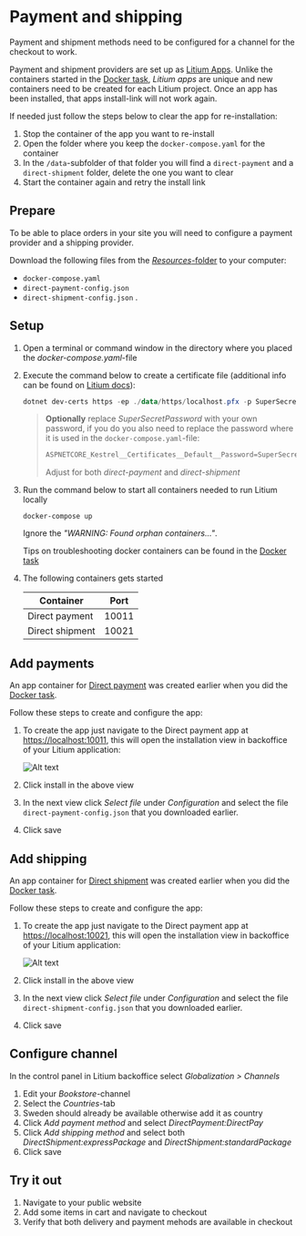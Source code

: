 # Payment and shipping

Payment and shipment methods need to be configured for a channel for the checkout to work.

Payment and shipment providers are set up as [Litium Apps](https://docs.litium.com/documentation/litium-apps). Unlike the containers started in the [Docker task](../Docker), _Litium apps_ are unique and new containers need to be created for each Litium project. Once an app has been installed, that apps install-link will not work again.

If needed just follow the steps below to clear the app for re-installation:

1. Stop the container of the app you want to re-install
1. Open the folder where you keep the `docker-compose.yaml` for the container
1. In the `/data`-subfolder of that folder you will find a `direct-payment` and a `direct-shipment` folder, delete the one you want to clear
1. Start the container again and retry the install link

## Prepare

To be able to place orders in your site you will need to configure a payment provider and a shipping provider.

Download the following files from the [_Resources_-folder](Resources) to your computer:

* `docker-compose.yaml`
* `direct-payment-config.json`
* `direct-shipment-config.json` .

## Setup

1. Open a terminal or command window in the directory where you placed the _docker-compose.yaml_-file
1. Execute the command below to create a certificate file (additional info can be found on [Litium docs](https://docs.litium.com/documentation/litium-apps)):

    ```PowerShell
    dotnet dev-certs https -ep ./data/https/localhost.pfx -p SuperSecretPassword
    ```

    > **Optionally** replace _SuperSecretPassword_ with your own password, if you do you also need to replace the password where it is used in the `docker-compose.yaml`-file:
    >
    > ```PowerShell
    > ASPNETCORE_Kestrel__Certificates__Default__Password=SuperSecretPassword # <-- TODO Replace
    > ```
    >
    > Adjust for both _direct-payment_ and _direct-shipment_

1. Run the command below to start all containers needed to run Litium locally

    ```console
    docker-compose up
    ```

    Ignore the _"WARNING: Found orphan containers..."_.
    
    Tips on troubleshooting docker containers can be found in the [Docker task](../Docker)

1. The following containers gets started

    | Container | Port |
    | -- | -- |
    | Direct payment | 10011 |
    | Direct shipment | 10021 |

## Add payments

An app container for [Direct payment](https://docs.litium.com/documentation/litium-apps/direct-payment) was created earlier when you did the [Docker task](../Docker).

Follow these steps to create and configure the app:

1. To create the app just navigate to the Direct payment app at <https://localhost:10011>, this will open the installation view in backoffice of your Litium application:

    ![Alt text](Images/payment-app-created.jpg "Docker build menu")

1. Click install in the above view
1. In the next view click _Select file_ under _Configuration_ and select the file `direct-payment-config.json` that you downloaded earlier.
1. Click save

## Add shipping

An app container for [Direct shipment](https://docs.litium.com/documentation/litium-apps/direct-shipment) was created earlier when you did the [Docker task](../Docker).

Follow these steps to create and configure the app:

1. To create the app just navigate to the Direct payment app at <https://localhost:10021>, this will open the installation view in backoffice of your Litium application:

    ![Alt text](Images/shipment-app-created.jpg "Docker build menu")

1. Click install in the above view
1. In the next view click _Select file_ under _Configuration_ and select the file `direct-shipment-config.json` that you downloaded earlier.
1. Click save

## Configure channel

In the control panel in Litium backoffice select _Globalization > Channels_

1. Edit your _Bookstore_-channel
1. Select the _Countries_-tab
1. Sweden should already be available otherwise add it as country
1. Click _Add payment method_ and select _DirectPayment:DirectPay_
1. Click _Add shipping method_ and select both _DirectShipment:expressPackage_ and _DirectShipment:standardPackage_
1. Click save

## Try it out

1. Navigate to your public website
1. Add some items in cart and navigate to checkout
1. Verify that both delivery and payment mehods are available in checkout
